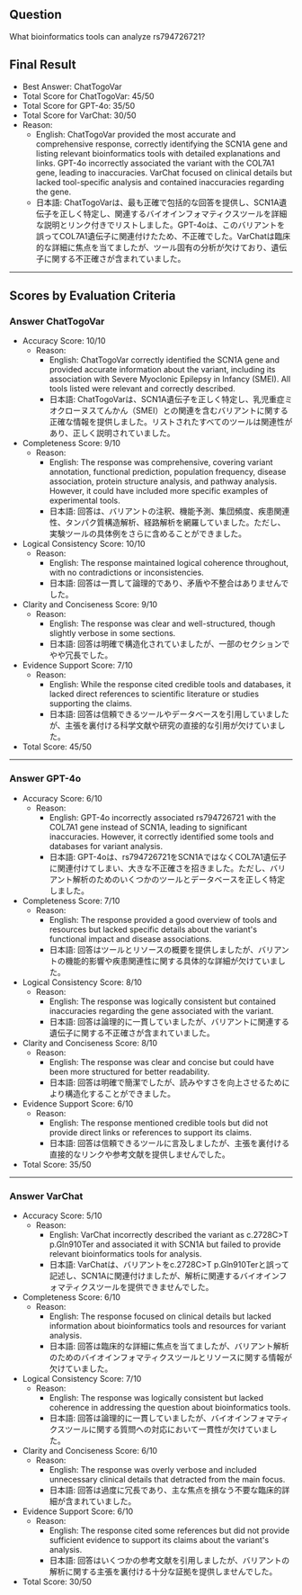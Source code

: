 ## Question

What bioinformatics tools can analyze rs794726721?

## Final Result

- Best Answer: ChatTogoVar
- Total Score for ChatTogoVar: 45/50
- Total Score for GPT-4o: 35/50
- Total Score for VarChat: 30/50
- Reason:
  - English: ChatTogoVar provided the most accurate and comprehensive response, correctly identifying the SCN1A gene and listing relevant bioinformatics tools with detailed explanations and links. GPT-4o incorrectly associated the variant with the COL7A1 gene, leading to inaccuracies. VarChat focused on clinical details but lacked tool-specific analysis and contained inaccuracies regarding the gene.
  - 日本語: ChatTogoVarは、最も正確で包括的な回答を提供し、SCN1A遺伝子を正しく特定し、関連するバイオインフォマティクスツールを詳細な説明とリンク付きでリストしました。GPT-4oは、このバリアントを誤ってCOL7A1遺伝子に関連付けたため、不正確でした。VarChatは臨床的な詳細に焦点を当てましたが、ツール固有の分析が欠けており、遺伝子に関する不正確さが含まれていました。

---

## Scores by Evaluation Criteria

### Answer ChatTogoVar
- Accuracy Score: 10/10
  - Reason: 
    - English: ChatTogoVar correctly identified the SCN1A gene and provided accurate information about the variant, including its association with Severe Myoclonic Epilepsy in Infancy (SMEI). All tools listed were relevant and correctly described.
    - 日本語: ChatTogoVarは、SCN1A遺伝子を正しく特定し、乳児重症ミオクローヌスてんかん（SMEI）との関連を含むバリアントに関する正確な情報を提供しました。リストされたすべてのツールは関連性があり、正しく説明されていました。
- Completeness Score: 9/10
  - Reason: 
    - English: The response was comprehensive, covering variant annotation, functional prediction, population frequency, disease association, protein structure analysis, and pathway analysis. However, it could have included more specific examples of experimental tools.
    - 日本語: 回答は、バリアントの注釈、機能予測、集団頻度、疾患関連性、タンパク質構造解析、経路解析を網羅していました。ただし、実験ツールの具体例をさらに含めることができました。
- Logical Consistency Score: 10/10
  - Reason: 
    - English: The response maintained logical coherence throughout, with no contradictions or inconsistencies.
    - 日本語: 回答は一貫して論理的であり、矛盾や不整合はありませんでした。
- Clarity and Conciseness Score: 9/10
  - Reason: 
    - English: The response was clear and well-structured, though slightly verbose in some sections.
    - 日本語: 回答は明確で構造化されていましたが、一部のセクションでやや冗長でした。
- Evidence Support Score: 7/10
  - Reason: 
    - English: While the response cited credible tools and databases, it lacked direct references to scientific literature or studies supporting the claims.
    - 日本語: 回答は信頼できるツールやデータベースを引用していましたが、主張を裏付ける科学文献や研究の直接的な引用が欠けていました。
- Total Score: 45/50

---

### Answer GPT-4o
- Accuracy Score: 6/10
  - Reason: 
    - English: GPT-4o incorrectly associated rs794726721 with the COL7A1 gene instead of SCN1A, leading to significant inaccuracies. However, it correctly identified some tools and databases for variant analysis.
    - 日本語: GPT-4oは、rs794726721をSCN1AではなくCOL7A1遺伝子に関連付けてしまい、大きな不正確さを招きました。ただし、バリアント解析のためのいくつかのツールとデータベースを正しく特定しました。
- Completeness Score: 7/10
  - Reason: 
    - English: The response provided a good overview of tools and resources but lacked specific details about the variant's functional impact and disease associations.
    - 日本語: 回答はツールとリソースの概要を提供しましたが、バリアントの機能的影響や疾患関連性に関する具体的な詳細が欠けていました。
- Logical Consistency Score: 8/10
  - Reason: 
    - English: The response was logically consistent but contained inaccuracies regarding the gene associated with the variant.
    - 日本語: 回答は論理的に一貫していましたが、バリアントに関連する遺伝子に関する不正確さが含まれていました。
- Clarity and Conciseness Score: 8/10
  - Reason: 
    - English: The response was clear and concise but could have been more structured for better readability.
    - 日本語: 回答は明確で簡潔でしたが、読みやすさを向上させるためにより構造化することができました。
- Evidence Support Score: 6/10
  - Reason: 
    - English: The response mentioned credible tools but did not provide direct links or references to support its claims.
    - 日本語: 回答は信頼できるツールに言及しましたが、主張を裏付ける直接的なリンクや参考文献を提供しませんでした。
- Total Score: 35/50

---

### Answer VarChat
- Accuracy Score: 5/10
  - Reason: 
    - English: VarChat incorrectly described the variant as c.2728C>T p.Gln910Ter and associated it with SCN1A but failed to provide relevant bioinformatics tools for analysis.
    - 日本語: VarChatは、バリアントをc.2728C>T p.Gln910Terと誤って記述し、SCN1Aに関連付けましたが、解析に関連するバイオインフォマティクスツールを提供できませんでした。
- Completeness Score: 6/10
  - Reason: 
    - English: The response focused on clinical details but lacked information about bioinformatics tools and resources for variant analysis.
    - 日本語: 回答は臨床的な詳細に焦点を当てましたが、バリアント解析のためのバイオインフォマティクスツールとリソースに関する情報が欠けていました。
- Logical Consistency Score: 7/10
  - Reason: 
    - English: The response was logically consistent but lacked coherence in addressing the question about bioinformatics tools.
    - 日本語: 回答は論理的に一貫していましたが、バイオインフォマティクスツールに関する質問への対応において一貫性が欠けていました。
- Clarity and Conciseness Score: 6/10
  - Reason: 
    - English: The response was overly verbose and included unnecessary clinical details that detracted from the main focus.
    - 日本語: 回答は過度に冗長であり、主な焦点を損なう不要な臨床的詳細が含まれていました。
- Evidence Support Score: 6/10
  - Reason: 
    - English: The response cited some references but did not provide sufficient evidence to support its claims about the variant's analysis.
    - 日本語: 回答はいくつかの参考文献を引用しましたが、バリアントの解析に関する主張を裏付ける十分な証拠を提供しませんでした。
- Total Score: 30/50